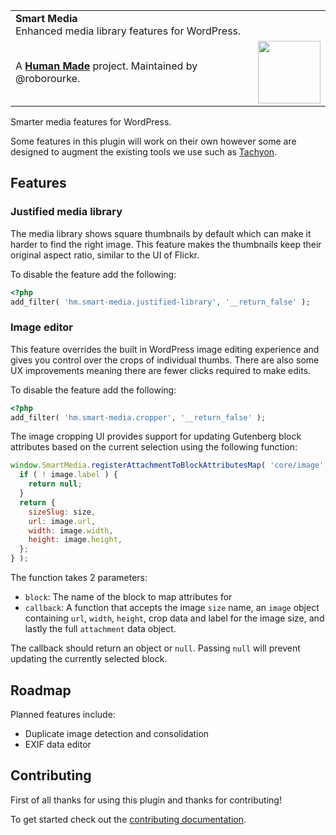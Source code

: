 <table width="100%">
	<tr>
		<td align="left" width="70">
			<strong>Smart Media</strong><br />
			Enhanced media library features for WordPress.
		</td>
		<td align="right" width="20%">
		</td>
	</tr>
	<tr>
		<td>
			A <strong><a href="https://hmn.md/">Human Made</a></strong> project. Maintained by @roborourke.
		</td>
		<td align="center">
			<img src="https://hmn.md/content/themes/hmnmd/assets/images/hm-logo.svg" width="100" />
		</td>
	</tr>
</table>

Smarter media features for WordPress.

Some features in this plugin will work on their own however some are designed to augment the existing tools we use such as [Tachyon](https://github.com/humanmade/tachyon).

## Features

### Justified media library

The media library shows square thumbnails by default which can make it harder to find the right image. This feature makes the thumbnails keep their original aspect ratio, similar to the UI of Flickr.

To disable the feature add the following:

```php
<?php
add_filter( 'hm.smart-media.justified-library', '__return_false' );
```

### Image editor

This feature overrides the built in WordPress image editing experience and gives you control over the crops of individual thumbs. There are also some UX improvements meaning there are fewer clicks required to make edits.

To disable the feature add the following:

```php
<?php
add_filter( 'hm.smart-media.cropper', '__return_false' );
```

The image cropping UI provides support for updating Gutenberg block attributes based on the current selection using the following function:

```js
window.SmartMedia.registerAttachmentToBlockAttributesMap( 'core/image', ( size, image, attachment ) => {
  if ( ! image.label ) {
    return null;
  }
  return {
    sizeSlug: size,
    url: image.url,
    width: image.width,
    height: image.height,
  };
} );
```

The function takes 2 parameters:

- `block`: The name of the block to map attributes for
- `callback`: A function that accepts the image `size` name, an `image` object containing `url`, `width`, `height`, crop data and label for the image size, and lastly the full `attachment` data object.

The callback should return an object or `null`. Passing `null` will prevent updating the currently selected block.

## Roadmap

Planned features include:

- Duplicate image detection and consolidation
- EXIF data editor

## Contributing

First of all thanks for using this plugin and thanks for contributing!

To get started check out the [contributing documentation](./CONTRIBUTING.md).
